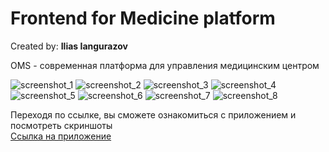 <h1>Frontend for Medicine platform</h1>
Created by: <b>Ilias Iangurazov</b>

OMS - современная платформа для управления медицинским центром

<img src='https://raw.githubusercontent.com/ilyas0707/oms-page/main/src/assets/images/screenshots/screen_profile.png?token=GHSAT0AAAAAAB3RRW24U7XYOM6LH3MZ4EBMY4YUYOA' alt="screenshot_1">
<img src='https://raw.githubusercontent.com/ilyas0707/oms-page/main/src/assets/images/screenshots/screen_chat.png?token=GHSAT0AAAAAAB3RRW24Y2GYN4JSPOHYZOYOY4YU2GQ' alt="screenshot_2">
<img src='https://raw.githubusercontent.com/ilyas0707/oms-page/main/src/assets/images/screenshots/screen_contact.png?token=GHSAT0AAAAAAB3RRW244HBNGMTKW33ANPSIY4YU22Q' alt="screenshot_3">
<img src='https://raw.githubusercontent.com/ilyas0707/oms-page/main/src/assets/images/screenshots/screen_medcard.png?token=GHSAT0AAAAAAB3RRW24U3QVYJRB4LAKQXNAY4YU3MA' alt="screenshot_4">
<img src='https://raw.githubusercontent.com/ilyas0707/oms-page/main/src/assets/images/screenshots/screen_patients.png?token=GHSAT0AAAAAAB3RRW24HXL4USKANPMFRJP6Y4YU3VQ' alt="screenshot_5">
<img src='https://raw.githubusercontent.com/ilyas0707/oms-page/main/src/assets/images/screenshots/screen_payments.png?token=GHSAT0AAAAAAB3RRW24BMNVXGV2Q5LLLEMGY4YU37A' alt="screenshot_6">
<img src='https://raw.githubusercontent.com/ilyas0707/oms-page/main/src/assets/images/screenshots/screen_schedule.png?token=GHSAT0AAAAAAB3RRW242SP6SPG7PRFLSFGGY4YU4JQ' alt="screenshot_7">
<img src='https://raw.githubusercontent.com/ilyas0707/oms-page/main/src/assets/images/screenshots/screen_video.png?token=GHSAT0AAAAAAB3RRW24SBCM5DUAZMRPY7OOY4YU4TA' alt="screenshot_8">

Переходя по ссылке, вы сможете ознакомиться с приложением и посмотреть скриншоты <br>
<a href='https://boisterous-platypus-654459.netlify.app/' target='_blank'>Ссылка на приложение</a>

